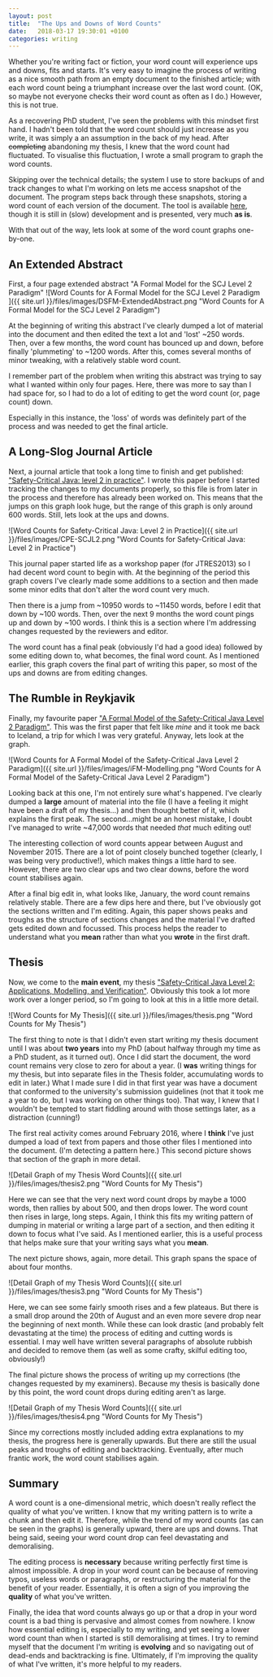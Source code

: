 ```yaml
---
layout: post
title:  "The Ups and Downs of Word Counts"
date:   2018-03-17 19:30:01 +0100
categories: writing
---
```


Whether you're writing fact or fiction, your word count will experience ups and downs, fits and starts. It's very easy to imagine the process of writing as a nice smooth path from an empty document to the finished article; with each word count being a triumphant increase over the last word count. (OK, so maybe not everyone checks their word count as often as I do.) However, this is not true.

As a recovering PhD student, I've seen the problems with this mindset first hand. I hadn't been told that the word count should just increase as you write, it was simply a an assumption in the back of my head. After ~~completing~~ abandoning my thesis, I knew that the word count had fluctuated. To visualise this fluctuation, I wrote a small program to graph the word counts.

Skipping over the technical details; the system I use to store backups of and track changes to what I'm working on lets me access snapshot of the document. The program steps back through these snapshots, storing a word count of each version of the document. The tool is available [here](https://github.com/mluckcuck/GitCounting), though it is still in (slow) development and is presented, very much __as is__.

With that out of the way, lets look at some of the word count graphs one-by-one.

## An Extended Abstract

First, a four page extended abstract "A Formal Model for the SCJ Level 2 Paradigm"
![Word Counts for A Formal Model for the SCJ Level 2 Paradigm ]({{ site.url }}/files/images/DSFM-ExtendedAbstract.png "Word Counts for A Formal Model for the SCJ Level 2 Paradigm")

At the beginning of writing this abstract I've clearly dumped a lot of material into the document and then edited the text a lot and 'lost' ~250 words. Then, over a few months, the word count has bounced up and down, before finally 'plummeting' to ~1200 words. After this, comes several months of minor tweaking, with a relatively stable word count.

I remember part of the problem when writing this abstract was trying to say what I wanted within only four pages. Here, there was more to say than I had space for, so I had to do a lot of editing to get the word count (or, page count) down.

Especially in this instance, the 'loss' of words was definitely part of the process and was needed to get the final article.

## A Long-Slog Journal Article

Next, a journal article that took a long time to finish and get published: ["Safety-Critical Java: level 2 in practice"](https://doi.org/10.1002/cpe.3951). I wrote this paper before I started tracking the changes to my documents properly, so this file is from later in the process and therefore has already been worked on. This means that the jumps on this graph look huge, but the range of this graph is only around 600 words. Still, lets look at the ups and downs.

![Word Counts for Safety-Critical Java: Level 2 in Practice]({{ site.url }}/files/images/CPE-SCJL2.png "Word Counts for Safety-Critical Java: Level 2 in Practice")

This journal paper started life as a workshop paper (for JTRES2013) so I had decent word count to begin with. At the beginning of the period this graph covers I've clearly made some additions to a section and then made some minor edits that don't alter the word count very much.

Then there is a jump from ~10950 words to ~11450 words, before I edit that down by ~100 words. Then, over the next 9 months the word count pings up and down by ~100 words. I think this is a section where I'm addressing changes requested by the reviewers and editor.

The word count has a final peak (obviously I'd had a good idea) followed by some editing down to, what becomes, the final word count. As I mentioned earlier, this graph covers the final part of writing this paper, so most of the ups and downs are from editing changes.

## The Rumble in Reykjavik

Finally, my favourite paper ["A Formal Model of the Safety-Critical Java Level 2 Paradigm"](https://doi.org/10.1007/978-3-319-33693-0_15). This was the first paper that felt like _mine_ and it took me back to Iceland, a trip for which I was very grateful. Anyway, lets look at the graph.

![Word Counts for A Formal Model of the Safety-Critical Java Level 2 Paradigm]({{ site.url }}/files/images/iFM-Modelling.png "Word Counts for A Formal Model of the Safety-Critical Java Level 2 Paradigm")

Looking back at this one, I'm not entirely sure what's happened. I've clearly dumped a **large** amount of material into the file (I have a feeling it might have been a draft of my thesis...) and then thought better of it, which explains the first peak. The second...might be an honest mistake, I doubt I've managed to write ~47,000 words that needed _that_ much editing out!

The interesting collection of word counts appear between August and November 2015. There are a lot of point closely bunched together (clearly, I was being very productive!), which makes things a little hard to see. However, there are two clear ups and two clear downs, before the word count stabilises again.

After a final big edit in, what looks like, January, the word count remains relatively stable. There are a few dips here and there, but I've obviously got the sections written and I'm editing. Again, this paper shows peaks and troughs as the structure of sections changes and the material I've drafted gets edited down and focussed. This process helps the reader to understand what you __mean__ rather than what you __wrote__ in the first draft.

Thesis
------

Now, we come to the **main event**, my thesis ["Safety-Critical Java Level 2: Applications, Modelling, and Verification"](http://etheses.whiterose.ac.uk/17743/). Obviously this took a lot more work over a longer period, so I'm going to look at this in a little more detail.

![Word Counts for My Thesis]({{ site.url }}/files/images/thesis.png "Word Counts for My Thesis")

The first thing to note is that I didn't even start writing my thesis document until I was about **two years** into my PhD (about halfway through my time as a PhD student, as it turned out). Once I did start the document, the word count remains very close to zero for about a year. (I **was** writing things for my thesis, but into separate files in the Thesis folder, accumulating words to edit in later.) What I made sure I did in that first year was have a document that conformed to the university's submission guidelines (not that it took me a year to do, but I was working on other things too). That way, I knew that I wouldn't be tempted to start fiddling around with those settings later, as a distraction (cunning!)

The first real activity comes around February 2016, where I __think__ I've just dumped a load of text from papers and those other files I mentioned into the document. (I'm detecting a pattern here.) This second picture shows that section of the graph in more detail.

![Detail Graph of my Thesis Word Counts]({{ site.url }}/files/images/thesis2.png "Word Counts for My Thesis")

Here we can see that the very next word count drops by maybe a 1000 words, then rallies by about 500, and then drops lower. The word count then rises in large, long steps. Again, I think this fits my writing pattern of dumping in material or writing a large part of a section, and then editing it down to focus what I've said. As I mentioned earlier, this is a useful process that helps make sure that your writing says what you **mean**.

The next picture shows, again, more detail. This graph spans the space of about four months.

![Detail Graph of my Thesis Word Counts]({{ site.url }}/files/images/thesis3.png "Word Counts for My Thesis")

Here, we can see some fairly smooth rises and a few plateaus. But there is a small drop around the 20th of August and an even more severe drop near the beginning of next month. While these can look drastic (and probably felt devastating at the time) the process of editing and cutting words is essential. I may well have written several paragraphs of absolute rubbish and decided to remove them (as well as some crafty, skilful editing too, obviously!)

The final picture shows the process of writing up my corrections (the changes requested by my examiners). Because my thesis is basically done by this point, the word count drops during editing aren't as large.

![Detail Graph of my Thesis Word Counts]({{ site.url }}/files/images/thesis4.png "Word Counts for My Thesis")

Since my corrections mostly included adding extra explanations to my thesis, the progress here is generally upwards. But there are still the usual peaks and troughs of editing and backtracking. Eventually, after much frantic work, the word count stabilises again.

Summary
-------

A word count is a one-dimensional metric, which doesn't really reflect the quality of what you've written. I know that my writing pattern is to write a chunk and then edit it. Therefore, while the trend of my word counts (as can be seen in the graphs) is generally upward, there are ups and downs. That being said, seeing your word count drop can feel devastating and demoralising.

The editing process is **necessary** because writing perfectly first time is almost impossible. A drop in your word count can be because of removing typos, useless words or paragraphs, or restructuring the material for the benefit of your reader. Essentially, it is often a sign of you improving the __quality__ of what you've written.

Finally, the idea that word counts always go up or that a drop in your word count is a bad thing is pervasive and almost comes from nowhere. I know how essential editing is, especially to my writing, and yet seeing a lower word count than when I started is still demoralising at times. I try to remind myself that the document I'm writing is __evolving__ and so navigating out of dead-ends and backtracking is fine. Ultimately, if I'm improving the quality of what I've written, it's more helpful to my readers.
